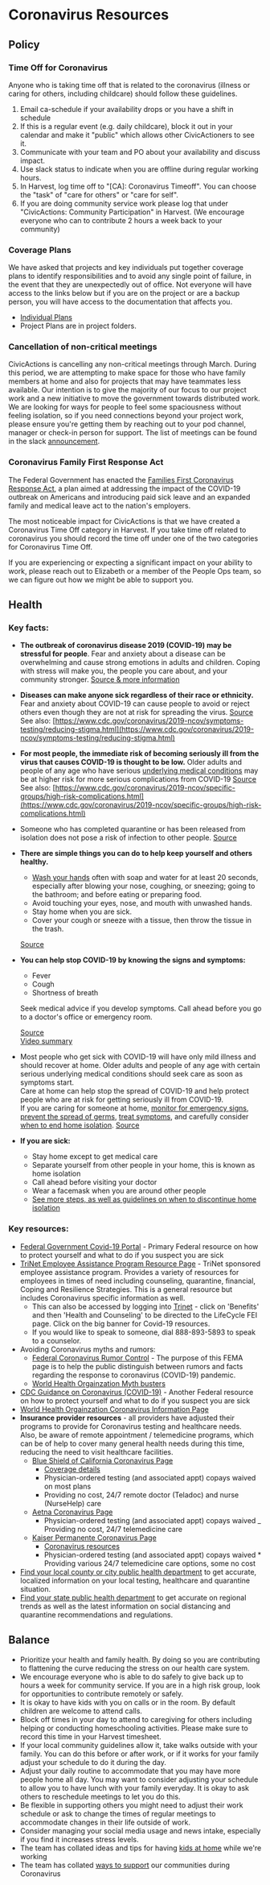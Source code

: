 # Coronavirus Resources

## Policy

### Time Off for Coronavirus

Anyone who is taking time off that is related to the coronavirus (illness or caring for others, including childcare) should follow these guidelines.

1. Email ca-schedule if your availability drops or you have a shift in schedule
2. If this is a regular event (e.g. daily childcare), block it out in your calendar and make it "public" which allows other CivicActioners to see it.
3. Communicate with your team and PO about your availability and discuss impact.
4. Use slack status to indicate when you are offline during regular working hours.
5. In Harvest, log time off to "\[CA\]: Coronavirus Timeoff". You can choose the "task" of "care for others" or "care for self".
6. If you are doing community service work please log that under "CivicActions: Community Participation" in Harvest. (We encourage everyone who can to contribute 2 hours a week back to your community)

### Coverage Plans

We have asked that projects and key individuals put together coverage plans to identify responsibilities and to avoid any single point of failure, in the event that they are unexpectedly out of office. Not everyone will have access to the links below but if you are on the project or are a backup person, you will have access to the documentation that affects you.

- [Individual Plans](https://drive.google.com/drive/folders/1eGcBDhewLEJvhrjtnBW286_AmVaJDKin?usp=sharing)
- Project Plans are in project folders.

### Cancellation of non-critical meetings

CivicActions is cancelling any non-critical meetings through March. During this period, we are attempting to make space for those who have family members at home and also for projects that may have teammates less available. Our intention is to give the majority of our focus to our project work and a new initiative to move the government towards distributed work. We are looking for ways for people to feel some spaciousness without feeling isolation, so if you need connections beyond your project work, please ensure you're getting them by reaching out to your pod channel, manager or check-in person for support. The list of meetings can be found in the slack [announcement](https://civicactions.slack.com/archives/C02FG74LE/p1584379986057100).

### Coronavirus Family First Response Act

The Federal Government has enacted the [Families First Coronavirus Response Act](https://www.trinet.com/insights/families-first-coronavirus-response-act-what-it-means-for-your-small-and-medium-size-business), a plan aimed at addressing the impact of the COVID-19 outbreak on Americans and introducing paid sick leave and an expanded family and medical leave act to the nation's employers.

The most noticeable impact for CivicActions is that we have created a Coronavirus Time Off category in Harvest. If you take time off related to coronavirus you should record the time off under one of the two categories for Coronavirus Time Off.

If you are experiencing or expecting a significant impact on your ability to work, please reach out to Elizabeth or a member of the People Ops team, so we can figure out how we might be able to support you.

## Health

### Key facts:

- **The outbreak of coronavirus disease 2019 (COVID-19) may be stressful for people**.
  Fear and anxiety about a disease can be overwhelming and cause strong emotions in adults and children. Coping with stress will make you, the people you care about, and your community stronger.
  [Source & more information](https://www.cdc.gov/coronavirus/2019-ncov/prepare/managing-stress-anxiety.html)
- **Diseases can make anyone sick regardless of their race or ethnicity.**
  Fear and anxiety about COVID-19 can cause people to avoid or reject others even though they are not at risk for spreading the virus.
  [Source](https://www.cdc.gov/coronavirus/2019-ncov/symptoms-testing/share-facts.html)
  See also: [https://www.cdc.gov/coronavirus/2019-ncov/symptoms-testing/reducing-stigma.html](https://www.cdc.gov/coronavirus/2019-ncov/symptoms-testing/reducing-stigma.html)
- **For most people, the immediate risk of becoming seriously ill from the virus that causes COVID-19 is thought to be low.**
  Older adults and people of any age who have serious [underlying medical conditions](https://www.cdc.gov/coronavirus/2019-ncov/specific-groups/high-risk-complications.html) may be at higher risk for more serious complications from COVID-19
  [Source](https://www.cdc.gov/coronavirus/2019-ncov/symptoms-testing/share-facts.html)
  See also: [https://www.cdc.gov/coronavirus/2019-ncov/specific-groups/high-risk-complications.html](https://www.cdc.gov/coronavirus/2019-ncov/specific-groups/high-risk-complications.html)
- Someone who has completed quarantine or has been released from isolation does not pose a risk of infection to other people.
  [Source](https://www.cdc.gov/coronavirus/2019-ncov/symptoms-testing/share-facts.html)
- **There are simple things you can do to help keep yourself and others healthy.**

  - [Wash your hands](https://www.nytimes.com/2020/03/13/world/how-to-wash-your-hands-coronavirus.html) often with soap and water for at least 20 seconds, especially after blowing your nose, coughing, or sneezing; going to the bathroom; and before eating or preparing food.
  - Avoid touching your eyes, nose, and mouth with unwashed hands.
  - Stay home when you are sick.
  - Cover your cough or sneeze with a tissue, then throw the tissue in the trash.

  [Source](https://www.cdc.gov/coronavirus/2019-ncov/symptoms-testing/share-facts.html)

- **You can help stop COVID-19 by knowing the signs and symptoms:**

  - Fever
  - Cough
  - Shortness of breath

  Seek medical advice if you develop symptoms. Call ahead before you go to a doctor's office or emergency room.


    [Source](https://www.cdc.gov/coronavirus/2019-ncov/symptoms-testing/share-facts.html)  \
    [Video summary](https://www.youtube.com/watch?v=oGruT7Fd54E)

- Most people who get sick with COVID-19 will have only mild illness and should recover at home. Older adults and people of any age with certain serious underlying medical conditions should seek care as soon as symptoms start. \
  Care at home can help stop the spread of COVID-19 and help protect people who are at risk for getting seriously ill from COVID-19. \
  If you are caring for someone at home, [monitor for emergency signs](https://www.cdc.gov/coronavirus/2019-ncov/if-you-are-sick/care-for-someone.html#monitor), [prevent the spread of germs](https://www.cdc.gov/coronavirus/2019-ncov/if-you-are-sick/care-for-someone.html#prevent), [treat symptoms](https://www.cdc.gov/coronavirus/2019-ncov/if-you-are-sick/care-for-someone.html#treat), and carefully consider [when to end home isolation](https://www.cdc.gov/coronavirus/2019-ncov/if-you-are-sick/care-for-someone.html#when).
  [Source](https://www.cdc.gov/coronavirus/2019-ncov/if-you-are-sick/care-for-someone.html)

- **If you are sick:**
  - Stay home except to get medical care
  - Separate yourself from other people in your home, this is known as home isolation
  - Call ahead before visiting your doctor
  - Wear a facemask when you are around other people
  - [See more steps, as well as guidelines on when to discontinue home isolation](https://www.cdc.gov/coronavirus/2019-ncov/if-you-are-sick/steps-when-sick.html)

### Key resources:

- [Federal Government Covid-19 Portal](https://www.coronavirus.gov/) - Primary Federal resource on how to protect yourself and what to do if you suspect you are sick
- [TriNet Employee Assistance Program Resource Page](https://www.feieap.com/?s_username=trinet) - TriNet sponsored employee assistance program. Provides a variety of resources for employees in times of need including counseling, quarantine, financial, Coping and Resilience Strategies. This is a general resource but includes Coronavirus specific information as well.
  - This can also be accessed by logging into [Trinet](https://trinet.hrpassport.com/) - click on 'Benefits' and then 'Health and Counseling' to be directed to the LifeCycle FEI page.  Click on the big banner for Covid-19 resources.
  - If you would like to speak to someone, dial 888-893-5893 to speak to a counselor.
- Avoiding Coronavirus myths and rumors:
  - [Federal Coronavirus Rumor Control](https://www.fema.gov/coronavirus-rumor-control) - The purpose of this FEMA page is to help the public distinguish between rumors and facts regarding the response to coronavirus (COVID-19) pandemic.
  - [World Health Orgainzation Myth busters](https://www.who.int/emergencies/diseases/novel-coronavirus-2019/advice-for-public/myth-busters)
- [CDC Guidance on Coronavirus (COVID-19)](https://www.cdc.gov/coronavirus/2019-ncov/index.html) - Another Federal resource on how to protect yourself and what to do if you suspect you are sick
- [World Health Orgainzation Coronavirus Information Page](https://www.who.int/health-topics/coronavirus)
- **Insurance provider resources** - all providers have adjusted their programs to provide for Coronavirus testing and healthcare needs. \
  Also, be aware of remote appointment / telemedicine programs, which can be of help to cover many general health needs during this time, reducing the need to visit healthcare facilities.
  - [Blue Shield of California Coronavirus Page](https://www.blueshieldca.com/bsca/bsc/wcm/connect/sites/sites_content_en/coronavirus)
    - [Coverage details](https://www.blueshieldca.com/coronavirus/your-coverage)
    - Physician-ordered testing (and associated appt) copays waived on most plans
    - Providing no cost, 24/7 remote doctor (Teladoc) and nurse (NurseHelp) care
  - [Aetna Coronavirus Page](https://www.aetna.com/individuals-families/member-rights-resources/need-to-know-coronavirus.html)
    - Physician-ordered testing (and associated appt) copays waived
      \_ Providing no cost, 24/7 telemedicine care
  - [Kaiser Permanente Coronavirus Page](https://healthy.kaiserpermanente.org/health-wellness/coronavirus-information)
    - [Coronavirus resources](https://about.kaiserpermanente.org/our-story/news/our-perspective/coronavirus-and-covid-19)
    - Physician-ordered testing (and associated appt) copays waived \* Providing various 24/7 telemedicine care options, some no cost
- [Find your local county or city public health department](https://www.naccho.org/membership/lhd-directory) to get accurate, localized information on your local testing, healthcare and quarantine situation.
- [Find your state public health department](https://www.cdc.gov/publichealthgateway/healthdirectories/healthdepartments.html) to get accurate on regional trends as well as the latest information on social distancing and quarantine recommendations and regulations.

## Balance

- Prioritize your health and family health. By doing so you are contributing to flattening the curve reducing the stress on our health care system.
- We encourage everyone who is able to do safely to give back up to hours a week for community service. If you are in a high risk group, look for opportunities to contribute remotely or safely.
- It is okay to have kids with you on calls or in the room. By default children are welcome to attend calls.
- Block off times in your day to attend to caregiving for others including helping or conducting homeschooling activities. Please make sure to record this time in your Harvest timesheet.
- If your local community guidelines allow it, take walks outside with your family. You can do this before or after work, or if it works for your family adjust your schedule to do it during the day.
- Adjust your daily routine to accommodate that you may have more people home all day. You may want to consider adjusting your schedule to allow you to have lunch with your family everyday. It is okay to ask others to reschedule meetings to let you do this.
- Be flexible in supporting others you might need to adjust their work schedule or ask to change the times of regular meetings to accommodate changes in their life outside of work.
- Consider managing your social media usage and news intake, especially if you find it increases stress levels.
- The team has collated ideas and tips for having [kids at home](https://docs.google.com/document/d/1Rpupcqs3RxjdCzrM1juL8u3nc3CEAbiLzXOKyeD9YCw/edit?usp=sharing) while we're working
- The team has collated [ways to support](https://docs.google.com/document/d/1Z7YuYhPsRlMyE0EqgBjyzooFBaNlZ0kmVzRKZidJxck/edit?usp=sharing) our communities during Coronavirus
